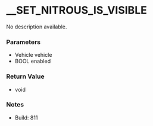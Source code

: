 # __SET_NITROUS_IS_VISIBLE

No description available.

### Parameters
* Vehicle vehicle
* BOOL enabled

### Return Value
* void

### Notes
* Build: 811

